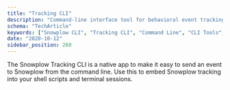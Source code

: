 ```yaml
---
title: "Tracking CLI"
description: "Command-line interface tool for behavioral event tracking and testing Snowplow implementations."
schema: "TechArticle"
keywords: ["Snowplow CLI", "Tracking CLI", "Command Line", "CLI Tools", "Terminal Tracking", "CLI Analytics"]
date: "2020-10-12"
sidebar_position: 260
---
```


The Snowplow Tracking CLI is a native app to make it easy to send an event to Snowplow from the command line. Use this to embed Snowplow tracking into your shell scripts and terminal sessions.
